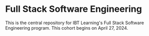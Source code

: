 # Full Stack Software Engineering

This is the central repository for IBT Learning's Full Stack Software Engineering program. This cohort begins on April 27, 2024.
